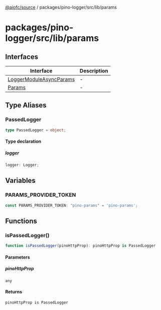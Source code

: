 [@aiofc/source](../../../../../index.md) / packages/pino-logger/src/lib/params

# packages/pino-logger/src/lib/params

## Interfaces

| Interface | Description |
| ------ | ------ |
| [LoggerModuleAsyncParams](interfaces/LoggerModuleAsyncParams.md) | - |
| [Params](interfaces/Params.md) | - |

## Type Aliases

### PassedLogger

```ts
type PassedLogger = object;
```

#### Type declaration

##### logger

```ts
logger: Logger;
```

## Variables

### PARAMS\_PROVIDER\_TOKEN

```ts
const PARAMS_PROVIDER_TOKEN: "pino-params" = 'pino-params';
```

## Functions

### isPassedLogger()

```ts
function isPassedLogger(pinoHttpProp): pinoHttpProp is PassedLogger
```

#### Parameters

##### pinoHttpProp

`any`

#### Returns

`pinoHttpProp is PassedLogger`
